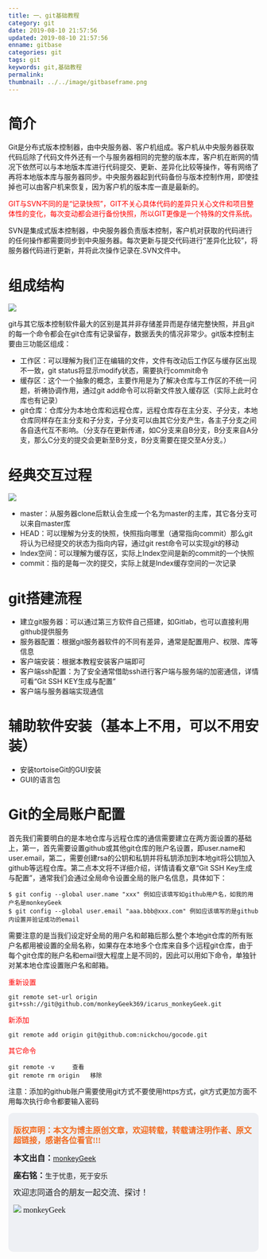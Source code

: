 ```yaml
---
title: 一、git基础教程
category: git
date: 2019-08-10 21:57:56
updated: 2019-08-10 21:57:56
enname: gitbase
categories: git
tags: git
keywords: git,基础教程
permalink:
thumbnail: ../../image/gitbaseframe.png
---
```


# **简介**

Git是分布式版本控制器，由中央服务器、客户机组成。客户机从中央服务器获取代码后除了代码文件外还有一个与服务器相同的完整的版本库，客户机在断网的情况下依然可以与本地版本库进行代码提交、更新、差异化比较等操作，等有网络了再将本地版本库与服务器同步。中央服务器起到代码备份与版本控制作用，即使挂掉也可以由客户机来恢复，因为客户机的版本库一直是最新的。

<!--more-->

<span style="color:red;">GIT与SVN不同的是“记录快照”，GIT不关心具体代码的差异只关心文件和项目整体性的变化，每次变动都会进行备份快照，所以GIT更像是一个特殊的文件系统。</span>

SVN是集成式版本控制器，中央服务器负责版本控制，客户机对获取的代码进行的任何操作都需要同步到中央服务器。每次更新与提交代码进行“差异化比较”，将服务器代码进行更新，并将此次操作记录在.SVN文件中。



# 组成结构

![](../../../../image/gitbaseframe.png)

git与其它版本控制软件最大的区别是其并非存储差异而是存储完整快照，并且git的每一个命令都会在git仓库有记录留存，数据丢失的情况非常少。git版本控制主要由三功能区组成：

- 工作区：可以理解为我们正在编辑的文件，文件有改动后工作区与缓存区出现不一致，git status将显示modify状态，需要执行commit命令
- 缓存区：这个一个抽象的概念，主要作用是为了解决仓库与工作区的不统一问题，祈祷协调作用，通过git add命令可以将新文件放入缓存区（实际上此时仓库也有记录）
- git仓库：仓库分为本地仓库和远程仓库，远程仓库存在主分支、子分支，本地仓库同样存在主分支和子分支，子分支可以由其它分支产生，各主子分支之间各自迭代互不影响。（分支存在更新传递，如C分支来自B分支，B分支来自A分支，那么C分支的提交会更新至B分支，B分支需要在提交至A分支。）



# 经典交互过程

![](../../../../image/gitbasemutual.png)

- master：从服务器clone后默认会生成一个名为master的主库，其它各分支可以来自master库
- HEAD：可以理解为分支的快照，快照指向哪里（通常指向commit）那么git将认为已经提交的状态为指向内容，通过git rest命令可以实现git的移动
- Index空间：可以理解为缓存区，实际上Index空间是新的commit的一个快照
- commit：指的是每一次的提交，实际上就是Index缓存空间的一次记录



# git搭建流程

- 建立git服务器：可以通过第三方软件自己搭建，如Gitlab，也可以直接利用github提供服务
- 服务器配置：根据git服务器软件的不同有差异，通常是配置用户、权限、库等信息
- 客户端安装：根据本教程安装客户端即可
- 客户端ssh配置：为了安全通常借助ssh进行客户端与服务端的加密通信，详情可看“Git SSH KEY生成与配置”
- 客户端与服务器端实现通信



# **辅助软件安装（基本上不用，可以不用安装）**

- 安装tortoiseGit的GUI安装
- GUI的语言包



# **Git的全局账户配置**

首先我们需要明白的是本地仓库与远程仓库的通信需要建立在两方面设置的基础上，第一，首先需要设置github或其他git仓库的账户名设置，即user.name和user.email，第二，需要创建rsa的公钥和私钥并将私钥添加到本地git将公钥加入github等远程仓库。第二点本文将不详细介绍，详情请看文章“Git SSH Key生成与配置”，通常我们会通过全局命令设置全局的账户名信息，具体如下：

```
$ git config --global user.name "xxx" 例如应该填写如github用户名，如我的用户名是monkeyGeek
$ git config --global user.email "aaa.bbb@xxx.com" 例如应该填写的是github内设置并验证成功的email
```

需要注意的是当我们设定好全局的用户名和邮箱后那么整个本地git仓库的所有账户名都用被设置的全局名称，如果存在本地多个仓库来自多个远程git仓库，由于每个git仓库的账户名和email很大程度上是不同的，因此可以用如下命令，单独针对某本地仓库设置账户名和邮箱。

<span style="color:red;">重新设置</span>

```
git remote set-url origin git+ssh://git@github.com/monkeyGeek369/icarus_monkeyGeek.git
```

<span style="color:red;">新添加</span>

```
git remote add origin git@github.com:nickchou/gocode.git
```

<span style="color:red;">其它命令</span>

```
git remote -v     查看
git remote rm origin   移除
```

注意：添加的github账户需要使用git方式不要使用https方式，git方式更加方面不用每次执行命令都要输入密码











<script>
var _hmt = _hmt || [];
(function() {
  var hm = document.createElement("script");
  hm.src = "https://hm.baidu.com/hm.js?2f798e6b269c8a40f12bef25d7f1876d";
  var s = document.getElementsByTagName("script")[0]; 
  s.parentNode.insertBefore(hm, s);
})();
</script>

<div style="height:260px; background-color:rgb(238,240,244); padding:10px;border-radius:10px;">
    <p style="color:#f36c21;font:bold 16px/20px 'kaiTi';">
      版权声明：本文为博主原创文章，欢迎转载，转载请注明作者、原文超链接，感谢各位看官!!!
    </p>
    <p>
      <span style="font:bold 16px/20px 'kaiTi';">本文出自：</span><a href="https://monkeyGeek369.github.io">monkeyGeek</a> 
    </p>
    <p>
      <span style="font:bold 16px/20px 'kaiTi';">座右铭：</span><span>生于忧患，死于安乐</span> 
    </p>
    <p>
      <span style="font:16px/20px 'kaiTi';">欢迎志同道合的朋友一起交流、探讨！</span> 
    </p>
    <img style="height:auto; width:auto;flot:left;" src="../../../../image/monkey64.png" /><span style="font:16px/20px 'kaiTi';flot:left;">   monkeyGeek</span>


